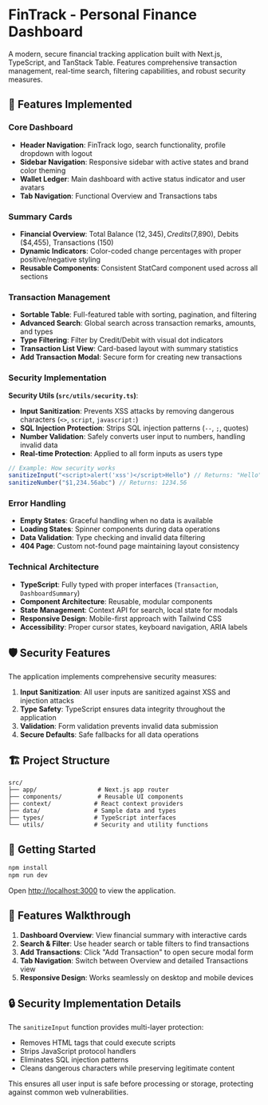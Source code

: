 # FinTrack - Personal Finance Dashboard

A modern, secure financial tracking application built with Next.js, TypeScript, and TanStack Table. Features comprehensive transaction management, real-time search, filtering capabilities, and robust security measures.

## 🚀 Features Implemented

### Core Dashboard
- **Header Navigation**: FinTrack logo, search functionality, profile dropdown with logout
- **Sidebar Navigation**: Responsive sidebar with active states and brand color theming
- **Wallet Ledger**: Main dashboard with active status indicator and user avatars
- **Tab Navigation**: Functional Overview and Transactions tabs

### Summary Cards
- **Financial Overview**: Total Balance ($12,345), Credits ($7,890), Debits ($4,455), Transactions (150)
- **Dynamic Indicators**: Color-coded change percentages with proper positive/negative styling
- **Reusable Components**: Consistent StatCard component used across all sections

### Transaction Management
- **Sortable Table**: Full-featured table with sorting, pagination, and filtering
- **Advanced Search**: Global search across transaction remarks, amounts, and types
- **Type Filtering**: Filter by Credit/Debit with visual dot indicators
- **Transaction List View**: Card-based layout with summary statistics
- **Add Transaction Modal**: Secure form for creating new transactions

### Security Implementation
**Security Utils (`src/utils/security.ts`)**:
- **Input Sanitization**: Prevents XSS attacks by removing dangerous characters (`<>`, `script`, `javascript:`)
- **SQL Injection Protection**: Strips SQL injection patterns (`--`, `;`, quotes)
- **Number Validation**: Safely converts user input to numbers, handling invalid data
- **Real-time Protection**: Applied to all form inputs as users type

```typescript
// Example: How security works
sanitizeInput("<script>alert('xss')</script>Hello") // Returns: "Hello"
sanitizeNumber("$1,234.56abc") // Returns: 1234.56
```

### Error Handling
- **Empty States**: Graceful handling when no data is available
- **Loading States**: Spinner components during data operations
- **Data Validation**: Type checking and invalid data filtering
- **404 Page**: Custom not-found page maintaining layout consistency

### Technical Architecture
- **TypeScript**: Fully typed with proper interfaces (`Transaction`, `DashboardSummary`)
- **Component Architecture**: Reusable, modular components
- **State Management**: Context API for search, local state for modals
- **Responsive Design**: Mobile-first approach with Tailwind CSS
- **Accessibility**: Proper cursor states, keyboard navigation, ARIA labels

## 🛡️ Security Features

The application implements comprehensive security measures:

1. **Input Sanitization**: All user inputs are sanitized against XSS and injection attacks
2. **Type Safety**: TypeScript ensures data integrity throughout the application
3. **Validation**: Form validation prevents invalid data submission
4. **Secure Defaults**: Safe fallbacks for all data operations

## 🏗️ Project Structure

```
src/
├── app/                 # Next.js app router
├── components/          # Reusable UI components
├── context/            # React context providers
├── data/               # Sample data and types
├── types/              # TypeScript interfaces
└── utils/              # Security and utility functions
```

## 🚀 Getting Started

```bash
npm install
npm run dev
```

Open [http://localhost:3000](http://localhost:3000) to view the application.

## 📱 Features Walkthrough

1. **Dashboard Overview**: View financial summary with interactive cards
2. **Search & Filter**: Use header search or table filters to find transactions
3. **Add Transactions**: Click "Add Transaction" to open secure modal form
4. **Tab Navigation**: Switch between Overview and detailed Transactions view
5. **Responsive Design**: Works seamlessly on desktop and mobile devices

## 🔒 Security Implementation Details

The `sanitizeInput` function provides multi-layer protection:
- Removes HTML tags that could execute scripts
- Strips JavaScript protocol handlers
- Eliminates SQL injection patterns
- Cleans dangerous characters while preserving legitimate content

This ensures all user input is safe before processing or storage, protecting against common web vulnerabilities.
